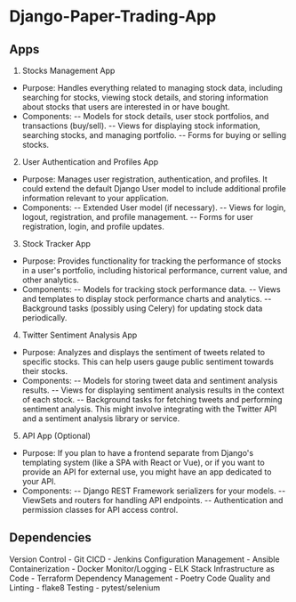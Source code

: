 # Django-Paper-Trading-App

## Apps

1) Stocks Management App
- Purpose: Handles everything related to managing stock data, including searching for stocks, viewing stock details, and storing information about stocks that users are interested in or have bought.
- Components:
-- Models for stock details, user stock portfolios, and transactions (buy/sell).
-- Views for displaying stock information, searching stocks, and managing portfolio.
-- Forms for buying or selling stocks.

2) User Authentication and Profiles App
- Purpose: Manages user registration, authentication, and profiles. It could extend the default Django User model to include additional profile information relevant to your application.
- Components:
-- Extended User model (if necessary).
-- Views for login, logout, registration, and profile management.
-- Forms for user registration, login, and profile updates.

3) Stock Tracker App
- Purpose: Provides functionality for tracking the performance of stocks in a user's portfolio, including historical performance, current value, and other analytics.
- Components:
-- Models for tracking stock performance data.
-- Views and templates to display stock performance charts and analytics.
-- Background tasks (possibly using Celery) for updating stock data periodically.

4) Twitter Sentiment Analysis App
- Purpose: Analyzes and displays the sentiment of tweets related to specific stocks. This can help users gauge public sentiment towards their stocks.
- Components:
-- Models for storing tweet data and sentiment analysis results.
-- Views for displaying sentiment analysis results in the context of each stock.
-- Background tasks for fetching tweets and performing sentiment analysis. This might involve integrating with the Twitter API and a sentiment analysis library or service.

5) API App (Optional)
- Purpose: If you plan to have a frontend separate from Django's templating system (like a SPA with React or Vue), or if you want to provide an API for external use, you might have an app dedicated to your API.
- Components:
-- Django REST Framework serializers for your models.
-- ViewSets and routers for handling API endpoints.
-- Authentication and permission classes for API access control.

## Dependencies
Version Control - Git
CICD - Jenkins
Configuration Management - Ansible
Containerization - Docker
Monitor/Logging - ELK Stack
Infrastructure as Code - Terraform
Dependency Management - Poetry
Code Quality and Linting - flake8
Testing - pytest/selenium